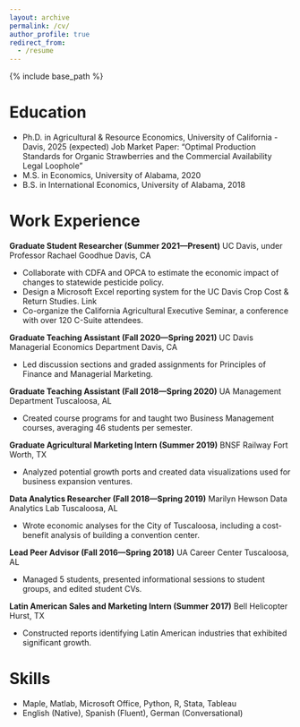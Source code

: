 ```yaml
---
layout: archive
permalink: /cv/
author_profile: true
redirect_from:
  - /resume
---
```


{% include base_path %}

Education
======
* Ph.D. in Agricultural & Resource Economics, University of California - Davis, 2025 (expected)
  Job Market Paper: “Optimal Production Standards for Organic Strawberries and the Commercial Availability Legal Loophole”
* M.S. in Economics, University of Alabama, 2020
* B.S. in International Economics, University of Alabama, 2018

Work Experience
======
**Graduate Student Researcher (Summer 2021—Present)**
UC Davis, under Professor Rachael Goodhue Davis, CA
* Collaborate with CDFA and OPCA to estimate the economic impact of changes to statewide pesticide policy.
* Design a Microsoft Excel reporting system for the UC Davis Crop Cost & Return Studies. Link
* Co-organize the California Agricultural Executive Seminar, a conference with over 120 C-Suite attendees.

**Graduate Teaching Assistant (Fall 2020—Spring 2021)**
UC Davis Managerial Economics Department Davis, CA
* Led discussion sections and graded assignments for Principles of Finance and Managerial Marketing.

**Graduate Teaching Assistant (Fall 2018—Spring 2020)**
UA Management Department Tuscaloosa, AL
* Created course programs for and taught two Business Management courses, averaging 46 students per semester.

**Graduate Agricultural Marketing Intern (Summer 2019)**
BNSF Railway Fort Worth, TX
* Analyzed potential growth ports and created data visualizations used for business expansion ventures.

**Data Analytics Researcher (Fall 2018—Spring 2019)**
Marilyn Hewson Data Analytics Lab Tuscaloosa, AL
* Wrote economic analyses for the City of Tuscaloosa, including a cost-benefit analysis of building a convention center.

**Lead Peer Advisor (Fall 2016—Spring 2018)**
UA Career Center Tuscaloosa, AL
* Managed 5 students, presented informational sessions to student groups, and edited student CVs.

**Latin American Sales and Marketing Intern (Summer 2017)**
Bell Helicopter Hurst, TX
* Constructed reports identifying Latin American industries that exhibited significant growth.

Skills
======
* Maple, Matlab, Microsoft Office, Python, R, Stata, Tableau
* English (Native), Spanish (Fluent), German (Conversational) 
